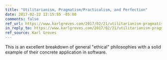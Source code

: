 ```yaml
---
title: "Utilitarianism, Pragmatism/Practicalism, and Perfection"
date: 2017-02-22 12:15:55 -05:00
comments: false
ref_url: https://www.karlgroves.com/2017/02/21/utilitarianism-pragmatism-practicalism-and-perfection/
in_reply_to: https://www.karlgroves.com/2017/02/21/utilitarianism-pragmatism-practicalism-and-perfection/
ref_source: Karl Groves
---
```


This is an excellent breakdown of general "ethical" philosophies with a solid example of their concrete application in software.